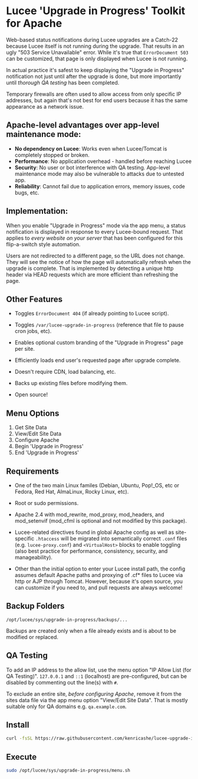 # Lucee 'Upgrade in Progress' Toolkit for Apache

Web-based status notifications during Lucee upgrades are a Catch-22 because Lucee itself is not running during the upgrade. That results in an ugly "503 Service Unavailable" error. While it's true that `ErrorDocument 503` can be customized, that page is only displayed when Lucee is not running.

In actual practice it's safest to keep displaying the "Upgrade in Progress" notification not just until after the upgrade is done, but more importantly until *thorough QA testing* has been completed.

Temporary firewalls are often used to allow access from only specific IP addresses, but again that's not best for end users
because it has the same appearance as a network issue.

## Apache-level advantages over app-level maintenance mode:

- **No dependency on Lucee**: Works even when Lucee/Tomcat is completely stopped or broken.
- **Performance**: No application overhead - handled before reaching Lucee
- **Security**: No user or bot interference with QA testing. App-level maintenance mode may also be vulnerable to attacks due to untested app.
- **Reliability**: Cannot fail due to application errors, memory issues, code bugs, etc.

## Implementation:

When you enable "Upgrade in Progress" mode via the app menu, a status notification is displayed in response to every Lucee-bound request. That applies to *every website on your server* that has been configured for this flip-a-switch style automation.

Users are not redirected to a different page, so the URL does not change. They will see the notice of how the page will automatically refresh when the upgrade is complete. That is implemented by detecting a unique http header via HEAD requests which are more efficient than refreshing the page.

## Other Features

- Toggles `ErrorDocument 404` (if already pointing to Lucee script).

- Toggles `/var/lucee-upgrade-in-progress` (reference that file to pause cron jobs, etc).

- Enables optional custom branding of the "Upgrade in Progress" page per site.

- Efficiently loads end user's requested page after upgrade complete.

- Doesn't require CDN, load balancing, etc.

- Backs up existing files before modifying them.

- Open source!


## Menu Options

1. Get Site Data
2. View/Edit Site Data
3. Configure Apache
4. Begin 'Upgrade in Progress'
5. End 'Upgrade in Progress'


## Requirements

- One of the two main Linux familes (Debian, Ubuntu, Pop!_OS, etc or Fedora, Red Hat, AlmaLinux, Rocky Linux, etc).

- Root or sudo permissions.

- Apache 2.4 with mod_rewrite, mod_proxy, mod_headers, and mod_setenvif (mod_cfml is optional and not modified by this package).

- Lucee-related directives found in global Apache config as well as site-specific `.htaccess` will be migrated into semantically correct `.conf` files (e.g. `lucee-proxy.conf`) and `<VirtualHost>` blocks to enable toggling (also best practice for performance, consistency, security, and manageability).

- Other than the initial option to enter your Lucee install path, the config assumes default Apache paths and proxying of .cf* files to Lucee via http or AJP through Tomcat. However, because it's open source, you can customize if you need to, and pull requests are always welcome!


## Backup Folders

`/opt/lucee/sys/upgrade-in-progress/backups/...`

Backups are created only when a file already exists and is about to be modified or replaced.


## QA Testing

To add an IP address to the allow list, use the menu option "IP Allow List (for QA Testing)". `127.0.0.1` and `::1` (localhost) are pre-configured, but can be disabled by commenting out the line(s) with `#`.

To exclude an entire site, *before configuring Apache*, remove it from the sites data file via the app menu option "View/Edit Site Data". That is mostly suitable only for QA domains e.g. `qa.example.com`.


## Install

```bash
curl -fsSL https://raw.githubusercontent.com/kenricashe/lucee-upgrade-in-progress-toolkit-for-apache/main/scripts/install.sh | sudo bash
```

## Execute

```bash
sudo /opt/lucee/sys/upgrade-in-progress/menu.sh
```
